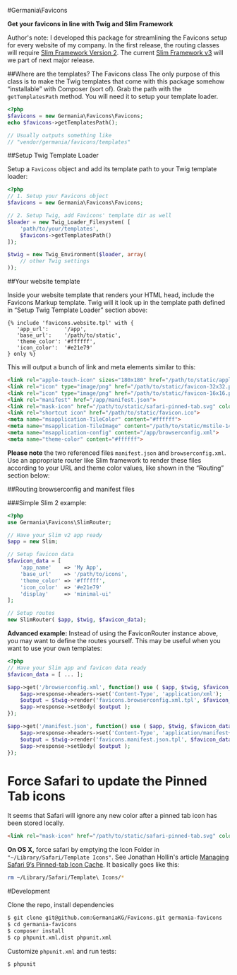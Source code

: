 #Germania\Favicons

**Get your favicons in line with Twig and Slim Framework**

Author's note: I developed this package for streamlining the Favicons setup for every website of my company. In the first release, the routing classes will require [Slim Framework Version 2](http://docs.slimframework.com/). The current [Slim Framework v3](http://www.slimframework.com/) will we part of next major release.

##Where are the templates? The Favicons class
The only purpose of this class is to make the Twig templates that come with this package somehow “installable” with Composer (sort of). Grab the path with the `getTemplatesPath` method. You will need it to setup your template loader. 

```php
<?php
$favicons = new Germania\Favicons\Favicons;
echo $favicons->getTemplatesPath();

// Usually outputs something like
// "vendor/germania/favicons/templates"
```


##Setup Twig Template Loader

Setup a `Favicons` object and add its template path to your Twig template loader:

```php
<?php
// 1. Setup your Favicons object
$favicons = new Germania\Favicons\Favicons;

// 2. Setup Twig, add Favicons' template dir as well
$loader = new Twig_Loader_Filesystem( [
    'path/to/your/templates',
    $favicons->getTemplatesPath()
]);

$twig = new Twig_Environment($loader, array(
    // other Twig settings
));
```


##Your website template

Inside your website template that renders your HTML head, include the Favicons Markup template. Twig will it look up in the template path defined in “Setup Twig Template Loader” section above:

```twig
{% include 'favicons.website.tpl' with { 
   'app_url':     '/app', 
   'base_url':    '/path/to/static', 
   'theme_color': '#ffffff',
   'icon_color':  '#e21e79'
} only %}
```

This will output a bunch of link and meta elements similar to this:

```html
<link rel="apple-touch-icon" sizes="180x180" href="/path/to/static/apple-touch-icon.png">
<link rel="icon" type="image/png" href="/path/to/static/favicon-32x32.png" sizes="32x32">
<link rel="icon" type="image/png" href="/path/to/static/favicon-16x16.png" sizes="16x16">
<link rel="manifest" href="/app/manifest.json">
<link rel="mask-icon" href="/path/to/static/safari-pinned-tab.svg" color="#e21e79">
<link rel="shortcut icon" href="/path/to/static/favicon.ico">
<meta name="msapplication-TileColor" content="#ffffff">
<meta name="msapplication-TileImage" content="/path/to/static/mstile-144x144.png">
<meta name="msapplication-config" content="/app/browserconfig.xml">
<meta name="theme-color" content="#ffffff">
```



**Please note** the two referenced files `manifest.json` and `browserconfig.xml`. Use an appropriate router like Slim framework to render these files according to your URL and theme color values, like shown in the “Routing” section below:


##Routing browserconfig and manifest files

###Simple Slim 2 example:

```php
<?php
use Germania\Favicons\SlimRouter;

// Have your Slim v2 app ready
$app = new Slim;

// Setup favicon data
$favicon_data = [
	'app_name'    => 'My App',
	'base_url'    => '/path/to/icons',
	'theme_color' => '#ffffff',
	'icon_color'  => '#e21e79'
	'display'     => 'minimal-ui'
];

// Setup routes 
new SlimRouter( $app, $twig, $favicon_data);

```

**Advanced example:** Instead of using the FaviconRouter instance above, you may want to define the routes yourself.
This may be useful when you want to use your own templates:

```php
<?php
// Have your Slim app and favicon data ready
$favicon_data = [ ... ];

$app->get('/browserconfig.xml', function() use ( $app, $twig, $favicon_data ) {
    $app->response->headers->set('Content-Type', 'application/xml');
    $output = $twig->render('favicons.browserconfig.xml.tpl', $favicon_data);
    $app->response->setBody( $output );
});

$app->get('/manifest.json', function() use ( $app, $twig, $favicon_data ) {
    $app->response->headers->set('Content-Type', 'application/manifest+json');
    $output = $twig->render('favicons.manifest.json.tpl', $favicon_data);
    $app->response->setBody( $output );
});
```

# Force Safari to update the Pinned Tab icons

It seems that Safari will ignore any new color after a pinned tab icon has been stored locally.

```html
<link rel="mask-icon" href="/path/to/static/safari-pinned-tab.svg" color="#e21e79">
```

**On OS X,** force safari by emptying the Icon Folder in `"~/Library/Safari/Template Icons"`. See Jonathan Hollin's article [Managing Safari 9’s Pinned-tab Icon Cache](https://www.perpetual-beta.org/weblog/managing-safari-9s-pinned-tab-cache.html). It basically goes like this:

```bash
rm ~/Library/Safari/Template\ Icons/*
```

#Development

Clone the repo, install dependencies

```bash
$ git clone git@github.com:GermaniaKG/Favicons.git germania-favicons
$ cd germania-favicons
$ composer install
$ cp phpunit.xml.dist phpunit.xml
```

Customize `phpunit.xml` and run tests:

```bash
$ phpunit
```









